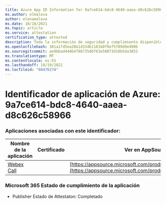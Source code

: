 ```yaml
---
title: Azure App ID Information for 9a7ce614-bdc8-4640-aaea-d8c626c58966
ms.author: elmalova
author: elenamalova
ms.date: 10/18/2021
ms.topic: article
ms.service: attestation
certification_type: attested
description: Toda la información de seguridad y cumplimiento disponible para 9a7ce614-bdc8-4640-aaea-d8c626c58966.
ms.openlocfilehash: 381a1fd5ea20a1d334b1183a0f9ef5f89d9e490b
ms.sourcegitcommit: ae9bbad444b4786735dbf63e50073d10b5da3852
ms.translationtype: MT
ms.contentlocale: es-ES
ms.lasthandoff: 10/19/2021
ms.locfileid: "60476274"
---
```

# <a name="azure-app-id-9a7ce614-bdc8-4640-aaea-d8c626c58966"></a>Identificador de aplicación de Azure: 9a7ce614-bdc8-4640-aaea-d8c626c58966


### <a name="apps-associated-with-this-id"></a>Aplicaciones asociadas con este identificador:
| **Nombre de la aplicación** | **Certificado** | **Ver en AppSource** |
|--------------|---------------|-----------------------|
| [Webex Call](https://docs.microsoft.com/microsoft-365-app-certification/forward/WA200001495) |  | [https://appsource.microsoft.com/product/office/WA200001495](https://appsource.microsoft.com/product/office/WA200001495) |

### <a name="microsoft-365-app-compliance-status"></a>Microsoft 365 Estado de cumplimiento de la aplicación
- Publisher Estado de Attestaton: Completado
